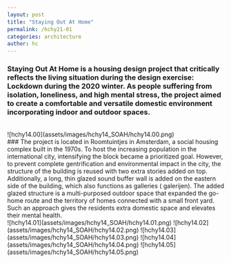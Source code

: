 ```yaml
---
layout: post
title: "Staying Out At Home"
permalink: /hchy21-01
categories: architecture
author: hc
---
```


### Staying Out At Home is a housing design project that critically reflects the living situation during the design exercise: Lockdown during the 2020 winter. As people suffering from isolation, loneliness, and high mental stress, the project aimed to create a comfortable and versatile domestic environment incorporating indoor and outdoor spaces.

<br>
![hchy14.00](assets/images/hchy14_SOAH/hchy14.00.png)
<br>
### The project is located in Roomtuintjes in Amsterdam, a social housing complex built in the 1970s. To host the increasing population in the international city, intensifying the block became a prioritized goal. However, to prevent complete gentrification and environmental impact in the city, the structure of the building is reused with two extra stories added on top. Additionally, a long, thin glazed sound buffer wall is added on the eastern side of the building, which also functions as galleries ( galerijen). The added glazed structure is a multi-purposed outdoor space that expanded the go-home route and the territory of homes connected with a small front yard. Such an approach gives the residents extra domestic space and elevates their mental health.
<br>
![hchy14.01](assets/images/hchy14_SOAH/hchy14.01.png)
![hchy14.02](assets/images/hchy14_SOAH/hchy14.02.png)
![hchy14.03](assets/images/hchy14_SOAH/hchy14.03.png)
![hchy14.04](assets/images/hchy14_SOAH/hchy14.04.png)
![hchy14.05](assets/images/hchy14_SOAH/hchy14.05.png)
